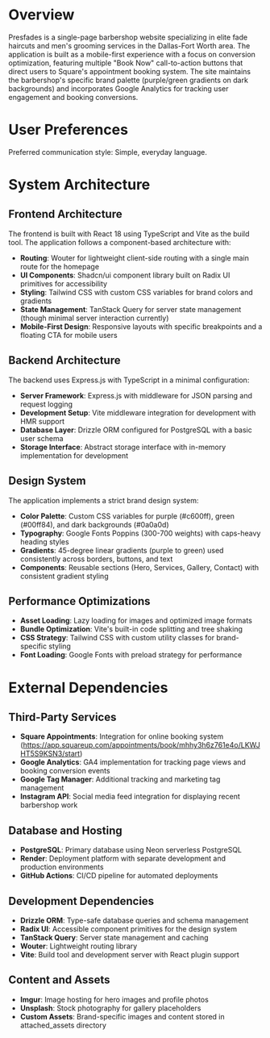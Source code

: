 # Overview

Presfades is a single-page barbershop website specializing in elite fade haircuts and men's grooming services in the Dallas-Fort Worth area. The application is built as a mobile-first experience with a focus on conversion optimization, featuring multiple "Book Now" call-to-action buttons that direct users to Square's appointment booking system. The site maintains the barbershop's specific brand palette (purple/green gradients on dark backgrounds) and incorporates Google Analytics for tracking user engagement and booking conversions.

# User Preferences

Preferred communication style: Simple, everyday language.

# System Architecture

## Frontend Architecture
The frontend is built with React 18 using TypeScript and Vite as the build tool. The application follows a component-based architecture with:
- **Routing**: Wouter for lightweight client-side routing with a single main route for the homepage
- **UI Components**: Shadcn/ui component library built on Radix UI primitives for accessibility
- **Styling**: Tailwind CSS with custom CSS variables for brand colors and gradients
- **State Management**: TanStack Query for server state management (though minimal server interaction currently)
- **Mobile-First Design**: Responsive layouts with specific breakpoints and a floating CTA for mobile users

## Backend Architecture
The backend uses Express.js with TypeScript in a minimal configuration:
- **Server Framework**: Express.js with middleware for JSON parsing and request logging
- **Development Setup**: Vite middleware integration for development with HMR support
- **Database Layer**: Drizzle ORM configured for PostgreSQL with a basic user schema
- **Storage Interface**: Abstract storage interface with in-memory implementation for development

## Design System
The application implements a strict brand design system:
- **Color Palette**: Custom CSS variables for purple (#c600ff), green (#00ff84), and dark backgrounds (#0a0a0d)
- **Typography**: Google Fonts Poppins (300-700 weights) with caps-heavy heading styles
- **Gradients**: 45-degree linear gradients (purple to green) used consistently across borders, buttons, and text
- **Components**: Reusable sections (Hero, Services, Gallery, Contact) with consistent gradient styling

## Performance Optimizations
- **Asset Loading**: Lazy loading for images and optimized image formats
- **Bundle Optimization**: Vite's built-in code splitting and tree shaking
- **CSS Strategy**: Tailwind CSS with custom utility classes for brand-specific styling
- **Font Loading**: Google Fonts with preload strategy for performance

# External Dependencies

## Third-Party Services
- **Square Appointments**: Integration for online booking system (https://app.squareup.com/appointments/book/mhhy3h6z761e4o/LKWJHT5S9KSN3/start)
- **Google Analytics**: GA4 implementation for tracking page views and booking conversion events
- **Google Tag Manager**: Additional tracking and marketing tag management
- **Instagram API**: Social media feed integration for displaying recent barbershop work

## Database and Hosting
- **PostgreSQL**: Primary database using Neon serverless PostgreSQL
- **Render**: Deployment platform with separate development and production environments
- **GitHub Actions**: CI/CD pipeline for automated deployments

## Development Dependencies
- **Drizzle ORM**: Type-safe database queries and schema management
- **Radix UI**: Accessible component primitives for the design system
- **TanStack Query**: Server state management and caching
- **Wouter**: Lightweight routing library
- **Vite**: Build tool and development server with React plugin support

## Content and Assets
- **Imgur**: Image hosting for hero images and profile photos
- **Unsplash**: Stock photography for gallery placeholders
- **Custom Assets**: Brand-specific images and content stored in attached_assets directory